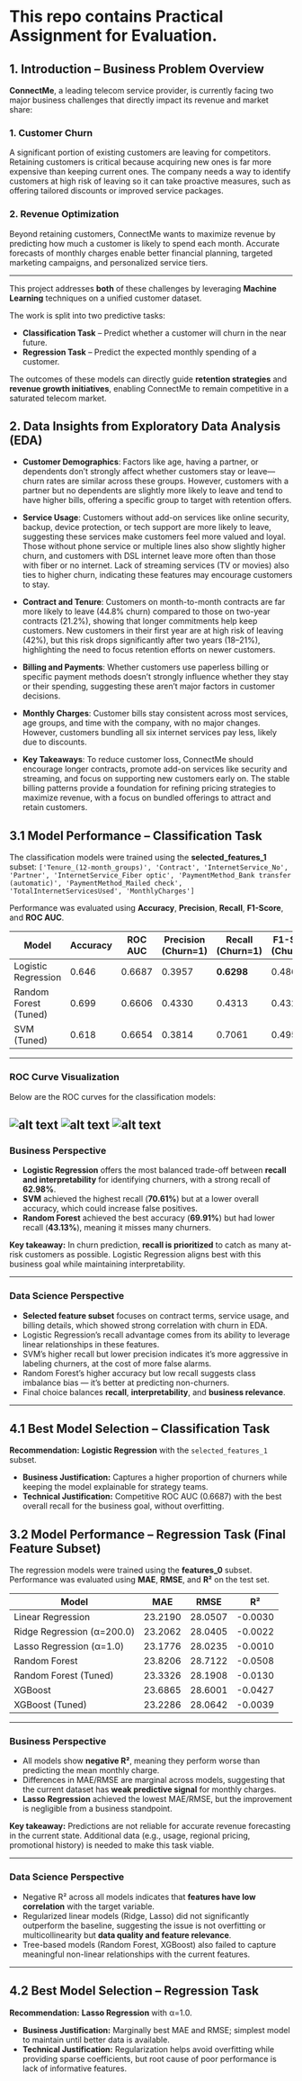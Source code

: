 # This repo contains Practical Assignment for Evaluation.

## 1. Introduction – Business Problem Overview

**ConnectMe**, a leading telecom service provider, is currently facing two major business challenges that directly impact its revenue and market share:

### 1. Customer Churn
A significant portion of existing customers are leaving for competitors. Retaining customers is critical because acquiring new ones is far more expensive than keeping current ones. The company needs a way to identify customers at high risk of leaving so it can take proactive measures, such as offering tailored discounts or improved service packages.

### 2. Revenue Optimization
Beyond retaining customers, ConnectMe wants to maximize revenue by predicting how much a customer is likely to spend each month. Accurate forecasts of monthly charges enable better financial planning, targeted marketing campaigns, and personalized service tiers.

---

This project addresses **both** of these challenges by leveraging **Machine Learning** techniques on a unified customer dataset.

The work is split into two predictive tasks:

- **Classification Task** – Predict whether a customer will churn in the near future.
- **Regression Task** – Predict the expected monthly spending of a customer.

The outcomes of these models can directly guide **retention strategies** and **revenue growth initiatives**, enabling ConnectMe to remain competitive in a saturated telecom market.


## 2. Data Insights from Exploratory Data Analysis (EDA)
- **Customer Demographics**: Factors like age, having a partner, or dependents don’t strongly affect whether customers stay or leave—churn rates are similar across these groups. However, customers with a partner but no dependents are slightly more likely to leave and tend to have higher bills, offering a specific group to target with retention offers.

- **Service Usage**: Customers without add-on services like online security, backup, device protection, or tech support are more likely to leave, suggesting these services make customers feel more valued and loyal. Those without phone service or multiple lines also show slightly higher churn, and customers with DSL internet leave more often than those with fiber or no internet. Lack of streaming services (TV or movies) also ties to higher churn, indicating these features may encourage customers to stay.

- **Contract and Tenure**: Customers on month-to-month contracts are far more likely to leave (44.8% churn) compared to those on two-year contracts (21.2%), showing that longer commitments help keep customers. New customers in their first year are at high risk of leaving (42%), but this risk drops significantly after two years (18–21%), highlighting the need to focus retention efforts on newer customers.

- **Billing and Payments**: Whether customers use paperless billing or specific payment methods doesn’t strongly influence whether they stay or their spending, suggesting these aren’t major factors in customer decisions.

- **Monthly Charges**: Customer bills stay consistent across most services, age groups, and time with the company, with no major changes. However, customers bundling all six internet services pay less, likely due to discounts.

- **Key Takeaways**: To reduce customer loss, ConnectMe should encourage longer contracts, promote add-on services like security and streaming, and focus on supporting new customers early on. The stable billing patterns provide a foundation for refining pricing strategies to maximize revenue, with a focus on bundled offerings to attract and retain customers.


## 3.1 Model Performance – Classification Task 


The classification models were trained using the **selected_features_1** subset:
`['Tenure_(12-month_groups)', 'Contract', 'InternetService_No', 'Partner', 'InternetService_Fiber optic', 'PaymentMethod_Bank transfer (automatic)', 'PaymentMethod_Mailed check', 'TotalInternetServicesUsed', 'MonthlyCharges']`

Performance was evaluated using **Accuracy**, **Precision**, **Recall**, **F1-Score**, and **ROC AUC**.

| Model                          | Accuracy | ROC AUC | Precision (Churn=1) | Recall (Churn=1) | F1-Score (Churn=1) |
|--------------------------------|----------|---------|----------------------|------------------|--------------------|
| Logistic Regression            | 0.646    | 0.6687  | 0.3957               | **0.6298**       | 0.4860             |
| Random Forest (Tuned)          | 0.699    | 0.6606  | 0.4330               | 0.4313           | 0.4321             |
| SVM (Tuned)                     | 0.618    | 0.6654  | 0.3814               | 0.7061           | 0.4953             |

---

### ROC Curve Visualization
Below are the ROC curves for the classification models:

![alt text](image-5.png)
![alt text](image-4.png)
![alt text](image-3.png)
---

### Business Perspective
- **Logistic Regression** offers the most balanced trade-off between **recall and interpretability** for identifying churners, with a strong recall of **62.98%**.
- **SVM** achieved the highest recall (**70.61%**) but at a lower overall accuracy, which could increase false positives.
- **Random Forest** achieved the best accuracy (**69.91%**) but had lower recall (**43.13%**), meaning it misses many churners.

**Key takeaway:** In churn prediction, **recall is prioritized** to catch as many at-risk customers as possible. Logistic Regression aligns best with this business goal while maintaining interpretability.

---

### Data Science Perspective
- **Selected feature subset** focuses on contract terms, service usage, and billing details, which showed strong correlation with churn in EDA.
- Logistic Regression’s recall advantage comes from its ability to leverage linear relationships in these features.
- SVM’s higher recall but lower precision indicates it’s more aggressive in labeling churners, at the cost of more false alarms.
- Random Forest’s higher accuracy but low recall suggests class imbalance bias — it’s better at predicting non-churners.
- Final choice balances **recall**, **interpretability**, and **business relevance**.

---

## 4.1 Best Model Selection – Classification Task

**Recommendation:** **Logistic Regression** with the `selected_features_1` subset.  
- **Business Justification:** Captures a higher proportion of churners while keeping the model explainable for strategy teams.  
- **Technical Justification:** Competitive ROC AUC (0.6687) with the best overall recall for the business goal, without overfitting.


## 3.2 Model Performance – Regression Task (Final Feature Subset)

The regression models were trained using the **features_0** subset.  
Performance was evaluated using **MAE**, **RMSE**, and **R²** on the test set.

| Model                          | MAE     | RMSE    | R²       |
|--------------------------------|---------|---------|----------|
| Linear Regression              | 23.2190 | 28.0507 | -0.0030  |
| Ridge Regression (α=200.0)     | 23.2062 | 28.0405 | -0.0022  |
| Lasso Regression (α=1.0)       | 23.1776 | 28.0235 | -0.0010  |
| Random Forest                  | 23.8206 | 28.7122 | -0.0508  |
| Random Forest (Tuned)          | 23.3326 | 28.1908 | -0.0130  |
| XGBoost                        | 23.6865 | 28.6001 | -0.0427  |
| XGBoost (Tuned)                 | 23.2286 | 28.0642 | -0.0039  |

---

### Business Perspective
- All models show **negative R²**, meaning they perform worse than predicting the mean monthly charge.
- Differences in MAE/RMSE are marginal across models, suggesting that the current dataset has **weak predictive signal** for monthly charges.
- **Lasso Regression** achieved the lowest MAE/RMSE, but the improvement is negligible from a business standpoint.

**Key takeaway:** Predictions are not reliable for accurate revenue forecasting in the current state. Additional data (e.g., usage, regional pricing, promotional history) is needed to make this task viable.

---

### Data Science Perspective
- Negative R² across all models indicates that **features have low correlation** with the target variable.
- Regularized linear models (Ridge, Lasso) did not significantly outperform the baseline, suggesting the issue is not overfitting or multicollinearity but **data quality and feature relevance**.
- Tree-based models (Random Forest, XGBoost) also failed to capture meaningful non-linear relationships with the current features.

---

## 4.2 Best Model Selection – Regression Task

**Recommendation:** **Lasso Regression** with α=1.0.  
- **Business Justification:** Marginally best MAE and RMSE; simplest model to maintain until better data is available.  
- **Technical Justification:** Regularization helps avoid overfitting while providing sparse coefficients, but root cause of poor performance is lack of informative features.



